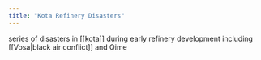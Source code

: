 ```yaml
---
title: "Kota Refinery Disasters"
---
```


series of disasters in [[kota]] during early refinery development including [[Vosa|black air conflict]] and Qime
